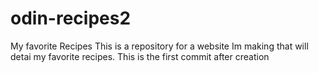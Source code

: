 # odin-recipes2
My favorite Recipes
This is a repository for a website Im making that will detai my favorite recipes.
This is the first commit after creation